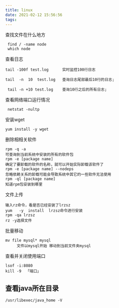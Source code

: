 ```yaml
---
title: linux
date: 2021-02-12 15:56:56
tags:
---
```

查找文件在什么地方

```
 find / -name node
 which node
```

查看日志

```
tail -100f test.log      实时监控100行日志

tail  -n  10  test.log   查询日志尾部最后10行的日志;

 tail -n +10 test.log    查询10行之后的所有日志;
```

查看网络端口运行情况

```
 netstat -nultp
```

安装wget

```
yum install -y wget
```

删除相相关软件

```
rpm -q -a
可查询到当前系统中安装的所有的软件包
rpm -e [package name]
确定了要卸载的软件的名称，就可以开始实际卸载该软件了
rpm -e [package name] --nodeps
忽略依赖关系的卸载可能会导致系统中其它的一些软件无法使用
rpm -ql [package name]
知道rpm包安装到哪里
```

文件上传

```
输入rz命令，看是否已经安装了lrzsz
yum   -y  install  lrzsz命令进行安装
rpm -qa lrzsz
rz -y选择文件
```

批量移动

```
mv file mysql* mysql
	 文件以mysql开始 移动到当前文件夹mysql
```



查看并关闭使用端口

```
lsof -i:8080
kill -9  「端口」
```



## 查看java所在目录

```
/usr/libexec/java_home -V
```

